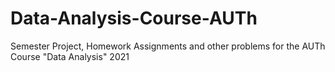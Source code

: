 # Data-Analysis-Course-AUTh
Semester Project, Homework Assignments and other problems for the AUTh Course "Data Analysis" 2021
